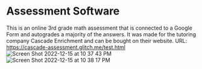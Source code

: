 # Assessment Software

This is an online 3rd grade math assessment that is connected to a Google Form and autogrades a majority of the answers. It was made for the tutoring company Cascade Enrichment and can be bought on their website. URL: https://cascade-assessment.glitch.me/test.html
![Screen Shot 2022-12-15 at 10 37 43 PM](https://user-images.githubusercontent.com/111320104/208038514-1415edfa-c6c7-4b2d-95ff-d3209f7d23cd.jpg)
![Screen Shot 2022-12-15 at 10 38 17 PM](https://user-images.githubusercontent.com/111320104/208038526-14d1412c-57da-4199-b1dd-cf4ec5cbf2ed.jpg)
